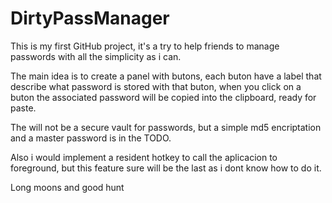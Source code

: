 DirtyPassManager
================
This is my first GitHub project, it's a try to help friends to manage passwords with all the simplicity as i can.

The main idea is to create a panel with butons, each buton have a label that describe what password is stored with that buton, when you click on a buton the associated password will be copied into the clipboard, ready for paste.

The will not be a secure vault for passwords, but a simple md5 encriptation and a master password is in the TODO.

Also i would implement a resident hotkey to call the aplicacion to foreground, but this feature sure will be the last as i dont know how to do it.

Long moons and good hunt
